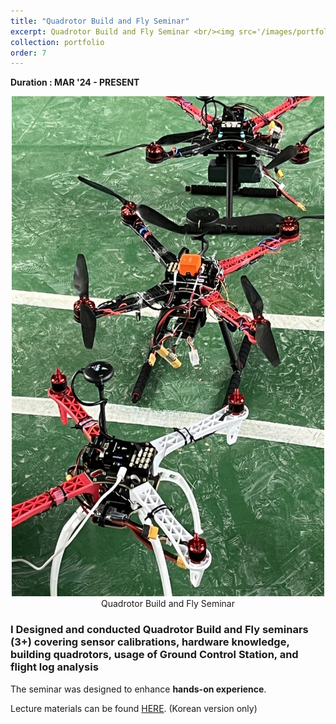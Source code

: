```yaml
---
title: "Quadrotor Build and Fly Seminar"
excerpt: Quadrotor Build and Fly Seminar <br/><img src='/images/portfolio_img/drone_seminar.gif' width='500' height='500'> 
collection: portfolio
order: 7
---
```


**Duration : MAR '24 - PRESENT**

<center>
  <img src='/images/portfolio_img/drone_seminar_3.jpg' width='500' height='800' />
  <figcaption>Quadrotor Build and Fly Seminar</figcaption>
</center>

### I Designed and conducted Quadrotor Build and Fly seminars (3+) covering sensor calibrations, hardware knowledge, building quadrotors, usage of Ground Control Station, and flight log analysis

The seminar was designed to enhance **hands-on experience**.

Lecture materials can be found [HERE](https://jangminhyuk.github.io/files/KOR_Drone_seminar_240322updated.pdf).
(Korean version only)